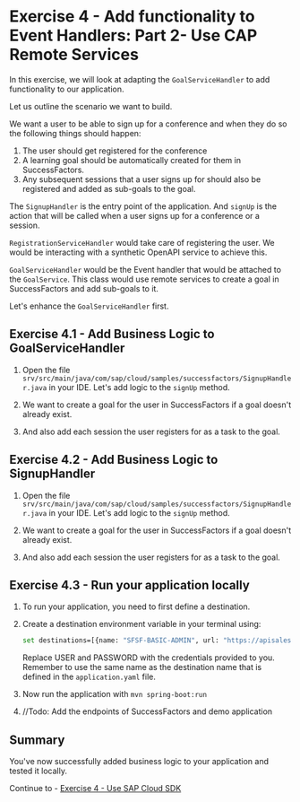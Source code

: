 # Exercise 4 - Add functionality to Event Handlers: Part 2- Use CAP Remote Services

In this exercise, we will look at adapting the `GoalServiceHandler` to add functionality to our application.

Let us outline the scenario we want to build. 

We want a user to be able to sign up for a conference and when they do so the following things should happen:
1. The user should get registered for the conference
2. A learning goal should be automatically created for them in SuccessFactors.
3. Any subsequent sessions that a user signs up for should also be registered and added as sub-goals to the goal.

The `SignupHandler` is the entry point of the application. And `signUp` is the action that will be called when a user signs up for a conference or a session.

`RegistrationServiceHandler` would take care of registering the user. We would be interacting with a synthetic OpenAPI service to achieve this.

`GoalServiceHandler` would be the Event handler that would be attached to the `GoalService`. 
This class would use remote services to create a goal in SuccessFactors and add sub-goals to it. 

Let's enhance the `GoalServiceHandler` first.

## Exercise 4.1 - Add Business Logic to GoalServiceHandler

1. Open the file `srv/src/main/java/com/sap/cloud/samples/successfactors/SignupHandler.java` in your IDE. Let's add logic to the `signUp` method.

2. We want to create a goal for the user in SuccessFactors if a goal doesn't already exist.

3. And also add each session the user registers for as a task to the goal.

## Exercise 4.2 - Add Business Logic to SignupHandler

1. Open the file `srv/src/main/java/com/sap/cloud/samples/successfactors/SignupHandler.java` in your IDE. Let's add logic to the `signUp` method.

2. We want to create a goal for the user in SuccessFactors if a goal doesn't already exist. 

3. And also add each session the user registers for as a task to the goal.


## Exercise 4.3 - Run your application locally

1. To run your application, you need to first define a destination.

2. Create a destination environment variable in your terminal using:
    ```bash
    set destinations=[{name: "SFSF-BASIC-ADMIN", url: "https://apisalesdemo8.successfactors.com", "username": "USER", "password": "PASSWORD"}]
    ```
    Replace USER and PASSWORD with the credentials provided to you. 
    Remember to use the same name as the destination name that is defined in the `application.yaml` file.

3. Now run the application with `mvn spring-boot:run`

4. //Todo: Add the endpoints of SuccessFactors and demo application

## Summary

You've now successfully added business logic to your application and tested it locally.

Continue to - [Exercise 4 - Use SAP Cloud SDK](/README.md)
